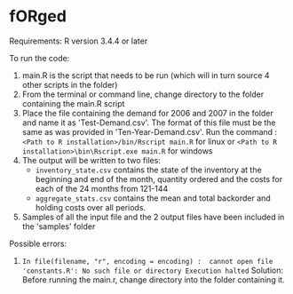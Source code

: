 # fORged

Requirements:
   R version 3.4.4 or later


To run the code: 
1. main.R is the script that needs to be run (which will in turn source 4 other scripts in the folder)
2. From the terminal or command line, change directory to the folder containing the main.R script
3. Place the file containing the demand for 2006 and 2007 in the folder and name it as 'Test-Demand.csv'. The format of this file must be the same as was provided in 'Ten-Year-Demand.csv'.
Run the command : `<Path to R installation>/bin/Rscript main.R` for linux or `<Path to R installation>\bin\Rscript.exe main.R` for windows
4. The output will be written to two files: 
   - `inventory_state.csv` contains the state of the inventory at the beginning and end of the month, quantity ordered and the costs for each of the 24 months from 121-144
   - `aggregate_stats.csv`  contains the mean and total backorder and holding costs over all periods.
5. Samples of all the input file and the 2 output files have been included in the 'samples' folder

Possible errors:

1. `In file(filename, "r", encoding = encoding) :  cannot open file 'constants.R': No such file or directory Execution halted`
   Solution: Before running the main.r, change directory into the folder containing it.

